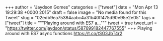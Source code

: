 
+++
author = "Jaydson Gomes"
categories = ["tweet"]
date = "Mon Apr 13 19:29:38 +0000 2015"
draft = false
image = "No media found for this Tweet"
slug = "02edb9ea75384aabc4a31b40ff475d90e95e2e05"
tags = ["tweet"]
title = """Playing around with ES7 a..."""
tweet = true
tweet_url = "https://twitter.com/jaydson/status/587699182447767555"
+++
Playing around with ES7 async functions https://t.co/tSG3JbT4r2
